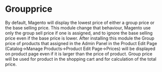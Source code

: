 # Groupprice
By default, Magento will display the lowest price of either a group price or the base selling price. 
This module change that behaviour, Magento use only the group sell price if one is assigned, and to ignore the base selling price even if the base price is lower. 
After installing this module the Group price of products that assigned in the Admin Panel in the Product Edit Page (Catalog->Manage Products->Product Edit Page->Prices) will be displayed on product page even if it is larger than the price of product. 
Group price will be used for product in the shopping cart  and for calculation of the total price.
